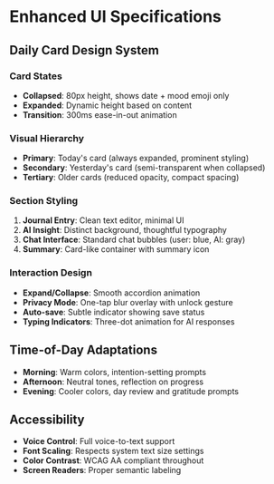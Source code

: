 # Enhanced UI Specifications

## Daily Card Design System

### Card States
- **Collapsed**: 80px height, shows date + mood emoji only
- **Expanded**: Dynamic height based on content
- **Transition**: 300ms ease-in-out animation

### Visual Hierarchy
- **Primary**: Today's card (always expanded, prominent styling)
- **Secondary**: Yesterday's card (semi-transparent when collapsed)
- **Tertiary**: Older cards (reduced opacity, compact spacing)

### Section Styling
1. **Journal Entry**: Clean text editor, minimal UI
2. **AI Insight**: Distinct background, thoughtful typography
3. **Chat Interface**: Standard chat bubbles (user: blue, AI: gray)
4. **Summary**: Card-like container with summary icon

### Interaction Design
- **Expand/Collapse**: Smooth accordion animation
- **Privacy Mode**: One-tap blur overlay with unlock gesture
- **Auto-save**: Subtle indicator showing save status
- **Typing Indicators**: Three-dot animation for AI responses

## Time-of-Day Adaptations
- **Morning**: Warm colors, intention-setting prompts
- **Afternoon**: Neutral tones, reflection on progress
- **Evening**: Cooler colors, day review and gratitude prompts

## Accessibility
- **Voice Control**: Full voice-to-text support
- **Font Scaling**: Respects system text size settings
- **Color Contrast**: WCAG AA compliant throughout
- **Screen Readers**: Proper semantic labeling
